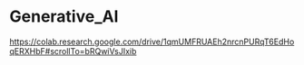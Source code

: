 # Generative_AI
https://colab.research.google.com/drive/1qmUMFRUAEh2nrcnPURqT6EdHoqERXHbF#scrollTo=bRQwiVsJIxib
